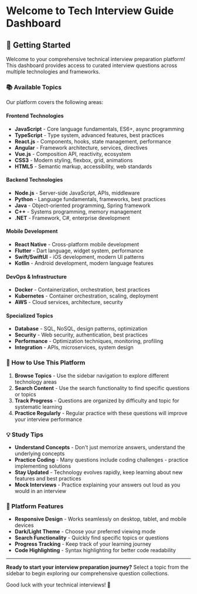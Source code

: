 # Welcome to Tech Interview Guide Dashboard

## 🚀 Getting Started

Welcome to your comprehensive technical interview preparation platform! This dashboard provides access to curated interview questions across multiple technologies and frameworks.

### 📚 Available Topics

Our platform covers the following areas:

#### Frontend Technologies
- **JavaScript** - Core language fundamentals, ES6+, async programming
- **TypeScript** - Type system, advanced features, best practices
- **React.js** - Components, hooks, state management, performance
- **Angular** - Framework architecture, services, directives
- **Vue.js** - Composition API, reactivity, ecosystem
- **CSS3** - Modern styling, flexbox, grid, animations
- **HTML5** - Semantic markup, accessibility, web standards

#### Backend Technologies
- **Node.js** - Server-side JavaScript, APIs, middleware
- **Python** - Language fundamentals, frameworks, best practices
- **Java** - Object-oriented programming, Spring framework
- **C++** - Systems programming, memory management
- **.NET** - Framework, C#, enterprise development

#### Mobile Development
- **React Native** - Cross-platform mobile development
- **Flutter** - Dart language, widget system, performance
- **Swift/SwiftUI** - iOS development, modern UI patterns
- **Kotlin** - Android development, modern language features

#### DevOps & Infrastructure
- **Docker** - Containerization, orchestration, best practices
- **Kubernetes** - Container orchestration, scaling, deployment
- **AWS** - Cloud services, architecture, security

#### Specialized Topics
- **Database** - SQL, NoSQL, design patterns, optimization
- **Security** - Web security, authentication, best practices
- **Performance** - Optimization techniques, monitoring, profiling
- **Integration** - APIs, microservices, system design

### 🎯 How to Use This Platform

1. **Browse Topics** - Use the sidebar navigation to explore different technology areas
2. **Search Content** - Use the search functionality to find specific questions or topics
3. **Track Progress** - Questions are organized by difficulty and topic for systematic learning
4. **Practice Regularly** - Regular practice with these questions will improve your interview performance

### 💡 Study Tips

- **Understand Concepts** - Don't just memorize answers, understand the underlying concepts
- **Practice Coding** - Many questions include coding challenges - practice implementing solutions
- **Stay Updated** - Technology evolves rapidly, keep learning about new features and best practices
- **Mock Interviews** - Practice explaining your answers out loud as you would in an interview

### 🔧 Platform Features

- **Responsive Design** - Works seamlessly on desktop, tablet, and mobile devices
- **Dark/Light Theme** - Choose your preferred viewing mode
- **Search Functionality** - Quickly find specific topics or questions
- **Progress Tracking** - Keep track of your learning journey
- **Code Highlighting** - Syntax highlighting for better code readability

---

**Ready to start your interview preparation journey?** Select a topic from the sidebar to begin exploring our comprehensive question collections.

Good luck with your technical interviews! 🚀